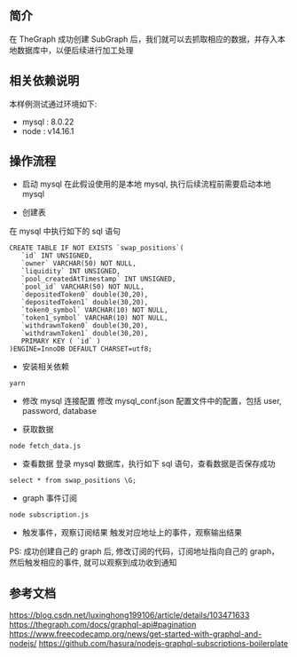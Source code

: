 
## 简介
在 TheGraph 成功创建 SubGraph 后，我们就可以去抓取相应的数据，并存入本地数据库中，以便后续进行加工处理

## 相关依赖说明
本样例测试通过环境如下:
- mysql : 8.0.22
- node  : v14.16.1

## 操作流程
- 启动 mysql
在此假设使用的是本地 mysql, 执行后续流程前需要启动本地 mysql 

- 创建表

在 mysql 中执行如下的 sql 语句

```
CREATE TABLE IF NOT EXISTS `swap_positions`(
   `id` INT UNSIGNED,
   `owner` VARCHAR(50) NOT NULL,
   `liquidity` INT UNSIGNED,
   `pool_createdAtTimestamp` INT UNSIGNED,
   `pool_id` VARCHAR(50) NOT NULL,
   `depositedToken0` double(30,20),
   `depositedToken1` double(30,20),
   `token0_symbol` VARCHAR(10) NOT NULL,
   `token1_symbol` VARCHAR(10) NOT NULL,
   `withdrawnToken0` double(30,20),
   `withdrawnToken1` double(30,20),
   PRIMARY KEY ( `id` )
)ENGINE=InnoDB DEFAULT CHARSET=utf8;
```

- 安装相关依赖
```
yarn 
```

- 修改 mysql 连接配置
修改 mysql_conf.json 配置文件中的配置，包括 user, password, database

- 获取数据
```
node fetch_data.js
```

- 查看数据
登录 mysql 数据库，执行如下 sql 语句，查看数据是否保存成功
```
select * from swap_positions \G;
```

- graph 事件订阅
```
node subscription.js
```

- 触发事件，观察订阅结果
触发对应地址上的事件，观察输出结果

PS: 成功创建自己的 graph 后, 修改订阅的代码，订阅地址指向自己的 graph， 然后触发相应的事件, 就可以观察到成功收到通知

## 参考文档
https://blog.csdn.net/luxinghong199106/article/details/103471633  
https://thegraph.com/docs/graphql-api#pagination 
https://www.freecodecamp.org/news/get-started-with-graphql-and-nodejs/ 
https://github.com/hasura/nodejs-graphql-subscriptions-boilerplate  